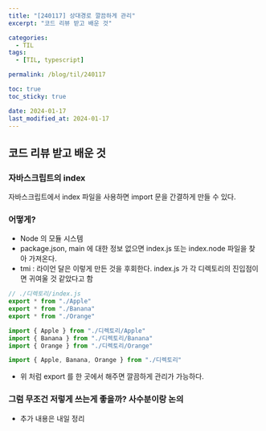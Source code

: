 ```yaml
---
title: "[240117] 상대경로 깔끔하게 관리"
excerpt: "코드 리뷰 받고 배운 것"

categories:
  - TIL
tags:
  - [TIL, typescript]

permalink: /blog/til/240117

toc: true
toc_sticky: true

date: 2024-01-17
last_modified_at: 2024-01-17
---
```


## 코드 리뷰 받고 배운 것

### 자바스크립트의 index

자바스크립트에서 index 파일을 사용하면 import 문을 간결하게 만들 수 있다.

### 어떻게?

- Node 의 모듈 시스템
- package.json, main 에 대한 정보 없으면 index.js 또는 index.node 파일을 찾아 가져온다.
- tmi : 라이언 달은 이렇게 만든 것을 후회한다. index.js 가 각 디렉토리의 진입점이면 귀여울 것 같았다고 함

```jsx
// ./디렉토리/index.js
export * from "./Apple"
export * from "./Banana"
export * from "./Orange"
```

```jsx
import { Apple } from "./디렉토리/Apple"
import { Banana } from "./디렉토리/Banana"
import { Orange } from "./디렉토리/Orange"
```

```jsx
import { Apple, Banana, Orange } from "./디렉토리"
```

- 위 처럼 export 를 한 곳에서 해주면 깔끔하게 관리가 가능하다.

### 그럼 무조건 저렇게 쓰는게 좋을까? 사수분이랑 논의

- 추가 내용은 내일 정리

